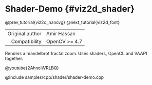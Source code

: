 # Shader-Demo {#viz2d_shader}

@prev_tutorial{viz2d_nanovg}
@next_tutorial{viz2d_font}

|    |    |
| -: | :- |
| Original author | Amir Hassan |
| Compatibility | OpenCV >= 4.7 |

Renders a mandelbrot fractal zoom. Uses shaders, OpenCL and VAAPI together.

@youtube{2AhnolWRLBQ}

@include samples/cpp/shader/shader-demo.cpp


